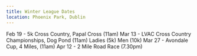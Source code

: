 ```yaml
---
title: Winter League Dates
location: Phoenix Park, Dublin
---
```


Feb 19 - 5k Cross Country, Papal Cross (11am)
Mar 13 - LVAC Cross Country Championships, Dog Pond (11am)
	Ladies (5k)
	Men (10k)
Mar 27 - Avondale Cup, 4 Miles, (11am)
Apr 12 - 2 Mile Road Race (7.30pm) 
